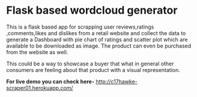 # Flask based wordcloud generator
This is a flask based app for scrapping user reviews,ratings ,comments,likes and dislikes  from a retail website and collect the data to 
generate a Dashboard with pie chart of ratings and scatter plot which are available to be downloaded as image.
The product can even be purchased from the website as well.


This could be a way to showcase a buyer that what in general other consumers are feeling about that product
with a visual representation.

**For live demo you can check here-** http://c17hawke-scraper01.herokuapp.com/